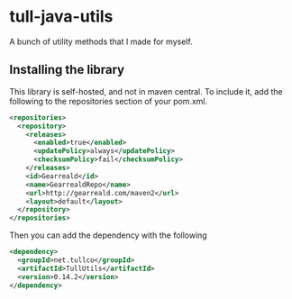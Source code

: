 # tull-java-utils
A bunch of utility methods that I made for myself.

## Installing the library
This library is self-hosted, and not in maven central. To include it, add the following to the repositories section of your pom.xml.
```xml
<repositories>
  <repository>
    <releases>
      <enabled>true</enabled>
      <updatePolicy>always</updatePolicy>
      <checksumPolicy>fail</checksumPolicy>
    </releases>
    <id>Gearreald</id>
    <name>GearrealdRepo</name>
    <url>http://gearreald.com/maven2</url>
    <layout>default</layout>
  </repository>
</repositories>
```
Then you can add the dependency with the following
```xml
<dependency>
  <groupId>net.tullco</groupId>
  <artifactId>TullUtils</artifactId>
  <version>0.14.2</version>
</dependency>
```
